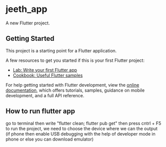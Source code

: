 # jeeth_app

A new Flutter project.

## Getting Started

This project is a starting point for a Flutter application.

A few resources to get you started if this is your first Flutter project:

- [Lab: Write your first Flutter app](https://docs.flutter.dev/get-started/codelab)
- [Cookbook: Useful Flutter samples](https://docs.flutter.dev/cookbook)

For help getting started with Flutter development, view the
[online documentation](https://docs.flutter.dev/), which offers tutorials,
samples, guidance on mobile development, and a full API reference.

## How to run flutter app

go to terminal then write "flutter clean; flutter pub get"
then press cntrl + F5 to run the project, we need to choose the device where we can the output (if phone then enable USB debugging with the help of developer mode in phone or else you can download emulator)
